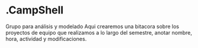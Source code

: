# .CampShell
Grupo para análisis y modelado
Aqui crearemos una bitacora sobre los proyectos de equipo que realizamos a lo largo del semestre, anotar nombre, hora, actividad y modificaciones.
